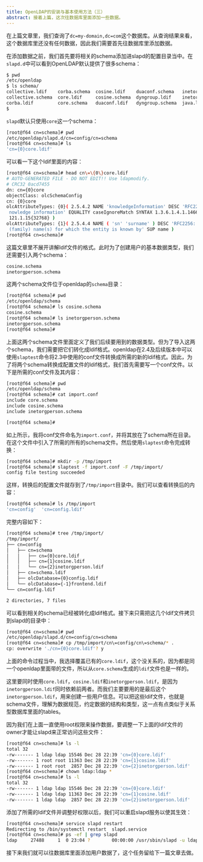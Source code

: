 ```yaml
---
title: OpenLDAP的安装与基本使用方法（三）
abstract: 接着上篇，这次往数据库里面添加一些数据。
---
```


在上篇文章里，我们查询了`dc=my-domain,dc=com`这个数据库。从查询结果来看，这个数据库里还没有任何数据，因此我们需要首先往数据库里添加数据。

在添加数据之前，我们首先要将相关的schema添加进slapd的配置目录当中。在`slapd.d`中可以看到OpenLDAP默认提供了很多schema：

```bash
$ pwd
/etc/openldap
$ ls schema/
collective.ldif    corba.schema  cosine.ldif    duaconf.schema   inetorgperson.ldif    java.schema  nis.ldif       openldap.schema  ppolicy.ldif
collective.schema  core.ldif     cosine.schema  dyngroup.ldif    inetorgperson.schema  misc.ldif    nis.schema     pmi.ldif         ppolicy.schema
corba.ldif         core.schema   duaconf.ldif   dyngroup.schema  java.ldif             misc.schema  openldap.ldif  pmi.schema
$
```

`slapd`默认只使用`core`这一个schema：

```bash
[root@f64 cn=schema]# pwd
/etc/openldap/slapd.d/cn=config/cn=schema
[root@f64 cn=schema]# ls
'cn={0}core.ldif'
```

可以看一下这个ldif里面的内容：

```bash
[root@f64 cn=schema]# head cn\=\{0\}core.ldif 
# AUTO-GENERATED FILE - DO NOT EDIT!! Use ldapmodify.
# CRC32 0acd7455
dn: cn={0}core
objectClass: olcSchemaConfig
cn: {0}core
olcAttributeTypes: {0}( 2.5.4.2 NAME 'knowledgeInformation' DESC 'RFC2256: k
 nowledge information' EQUALITY caseIgnoreMatch SYNTAX 1.3.6.1.4.1.1466.115.
 121.1.15{32768} )
olcAttributeTypes: {1}( 2.5.4.4 NAME ( 'sn' 'surname' ) DESC 'RFC2256: last 
 (family) name(s) for which the entity is known by' SUP name )
[root@f64 cn=schema]# 
```

这篇文章里不展开讲解ldif文件的格式。此时为了创建用户的基本数据类型，我们还需要引入两个schema：

```txt
cosine.schema
inetorgperson.schema
```

这两个schema文件位于openldap的`schema`目录：

```bash
[root@f64 schema]# pwd
/etc/openldap/schema
[root@f64 schema]# ls cosine.schema 
cosine.schema
[root@f64 schema]# ls inetorgperson.schema 
inetorgperson.schema
[root@f64 schema]# 
```

上面这两个schema文件里面定义了我们后续要用到的数据类型。但为了导入这两个schema，我们需要把它们转化成ldif格式。openldap在2.4及后续版本中可以使用`slaptest`命令将2.3中使用的conf文件转换成所需的新的ldif格式。因此，为了将两个schema转换成配置文件的ldif格式，我们首先需要写一个conf文件。以下是所需的conf文件及其内容：

```bash
[root@f64 schema]# pwd
/etc/openldap/schema
[root@f64 schema]# cat import.conf 
include core.schema
include cosine.schema
include inetorgperson.schema

[root@f64 schema]# 
```

如上所示，我将conf文件命名为`import.conf`，并将其放在了schema所在目录。在这个文件中引入了所需的所有的schema文件。然后使用`slaptest`命令完成转换：

```bash
[root@f64 schema]# mkdir -p /tmp/import
[root@f64 schema]# slaptest -f import.conf -F /tmp/import/
config file testing succeeded
```

这样，转换后的配置文件就存到了`/tmp/import`目录中。我们可以查看转换后的内容：

```bash
[root@f64 schema]# ls /tmp/import
'cn=config'  'cn=config.ldif'
```

完整内容如下：

```bash
[root@f64 schema]# tree /tmp/import/
/tmp/import/
├── cn=config
│   ├── cn=schema
│   │   ├── cn={0}core.ldif
│   │   ├── cn={1}cosine.ldif
│   │   └── cn={2}inetorgperson.ldif
│   ├── cn=schema.ldif
│   ├── olcDatabase={0}config.ldif
│   └── olcDatabase={-1}frontend.ldif
└── cn=config.ldif

2 directories, 7 files
```

可以看到相关的schema已经被转化成ldif格式。接下来只需把这几个ldif文件拷贝到slapd的目录中：

```bash
[root@f64 cn=schema]# pwd
/etc/openldap/slapd.d/cn=config/cn=schema
[root@f64 cn=schema]# cp /tmp/import/cn\=config/cn\=schema/* .
cp: overwrite './cn={0}core.ldif'? y
```

上面的命令过程当中，我选择覆盖已有的`core.ldif`，这个没关系的，因为都是同一个openldap里面带的文件，所以从`core.schema`生成的`ldif`文件也是一样的。

这里要同时使用`core.ldif`，`cosine.ldif`和`inetorgperson.ldif`，是因为`inetorgperson.ldif`同时依赖前两者。而我们主要要用的是最后这个`inetorgperson.ldif`，用来创建一些用户信息。可以把这些ldif文件，也就是schema文件，理解为数据规范，约定数据的结构和类型，这一点有点类似于关系型数据库里面的tables。

因为我们在上面一直使用root权限来操作数据，要调整一下上面的ldif文件的owner才能让slapd来正常访问这些文件：

```bash
[root@f64 cn=schema]# ls -l
total 32
-rw------- 1 ldap ldap 15546 Dec 28 22:39 'cn={0}core.ldif'
-rw------- 1 root root 11363 Dec 28 22:39 'cn={1}cosine.ldif'
-rw------- 1 root root  2857 Dec 28 22:39 'cn={2}inetorgperson.ldif'
[root@f64 cn=schema]# chown ldap:ldap *
[root@f64 cn=schema]# ls -l
total 32
-rw------- 1 ldap ldap 15546 Dec 28 22:39 'cn={0}core.ldif'
-rw------- 1 ldap ldap 11363 Dec 28 22:39 'cn={1}cosine.ldif'
-rw------- 1 ldap ldap  2857 Dec 28 22:39 'cn={2}inetorgperson.ldif'
```

添加了所需的ldif文件并调整好权限以后，我们可以重启slapd服务以使其生效：

```bash
[root@f64 cn=schema]# service slapd restart
Redirecting to /bin/systemctl restart  slapd.service
[root@f64 cn=schema]# ps -ef | grep slapd
ldap     27488     1  0 23:04 ?        00:00:00 /usr/sbin/slapd -u ldap -h ldap:/// ldaps:/// ldapi:///
```

接下来我们就可以往数据库里面添加用户数据了，这个任务留给下一篇文章去做。









